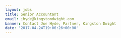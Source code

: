 ```yaml
---
layout: jobs
title: Senior Accountant
email: jhyde@kingstondwight.com
banner: Contact Joe Hyde, Partner, Kingston Dwight
date: '2017-04-24T19:06:26+00:00'
---
```

